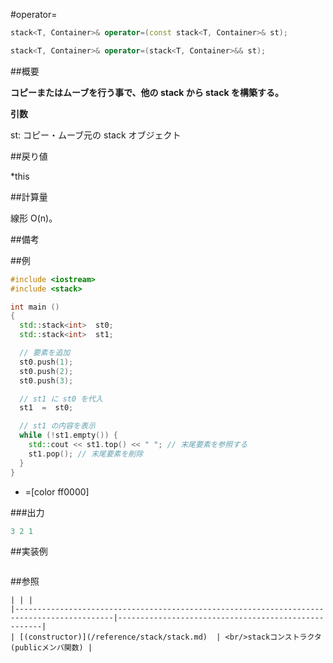 #operator=
```cpp
stack<T, Container>& operator=(const stack<T, Container>& st);

stack<T, Container>& operator=(stack<T, Container>&& st);
```

##概要

<b>コピーまたはムーブを行う事で、他の stack から stack を構築する。</b>
<b></b>


<b>引数</b>

st: コピー・ムーブ元の stack オブジェクト





##戻り値

*this



##計算量

線形 O(n)。



##備考



##例

```cpp
#include <iostream>
#include <stack>

int main ()
{
  std::stack<int>  st0;
  std::stack<int>  st1;

  // 要素を追加
  st0.push(1);
  st0.push(2);
  st0.push(3);

  // st1 に st0 を代入
  st1  =  st0;

  // st1 の内容を表示
  while (!st1.empty()) {
    std::cout << st1.top() << " "; // 末尾要素を参照する
    st1.pop(); // 末尾要素を削除
  }
}
```
* =[color ff0000]

###出力

```cpp
3 2 1 
```

##実装例

```cpp
```

##参照
```
| | |
|--------------------------------------------------------------------------------------------|-----------------------------------------------------|
| [(constructor)](/reference/stack/stack.md)  | <br/>stackコンストラクタ (publicメンバ関数) |


